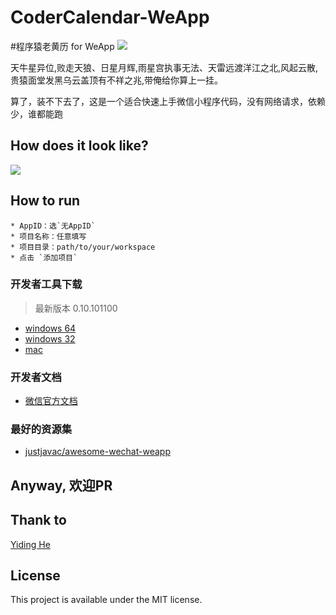 # CoderCalendar-WeApp
#程序猿老黄历 for WeApp
![](http://p2.sinaimg.cn/3628432097/180/55361381830174)

天牛星异位,败走天狼、日星月辉,雨星宫执事无法、天雷远渡洋江之北,风起云散,贵猿面堂发黑乌云盖顶有不祥之兆,带俺给你算上一挂。

算了，装不下去了，这是一个适合快速上手微信小程序代码，没有网络请求，依赖少，谁都能跑

## How does it look like?

![](http://7o4zmy.com1.z0.glb.clouddn.com/QQ20170105-134143@2x.png)

## How to run
    * AppID：选`无AppID`
    * 项目名称：任意填写
    * 项目目录：path/to/your/workspace
    * 点击 `添加项目`

### 开发者工具下载 ###

> 最新版本 0.10.101100

- [windows 64](https://servicewechat.com/wxa-dev-logic/download_redirect?type=x64&from=mpwiki&t=1476434677599)
- [windows 32](https://servicewechat.com/wxa-dev-logic/download_redirect?type=ia32&from=mpwiki&t=1476434677599)
- [mac](https://servicewechat.com/wxa-dev-logic/download_redirect?type=darwin&from=mpwiki&t=1476434677599)

### 开发者文档 ###

- [微信官方文档](https://mp.weixin.qq.com/debug/wxadoc/dev/)

### 最好的资源集 ###

- [justjavac/awesome-wechat-weapp](https://github.com/justjavac/awesome-wechat-weapp)

## Anyway, 欢迎PR ##

## Thank to
 [Yiding He](http://sandbox.runjs.cn/show/ydp3it7b/)
## License

This project is available under the MIT license.

